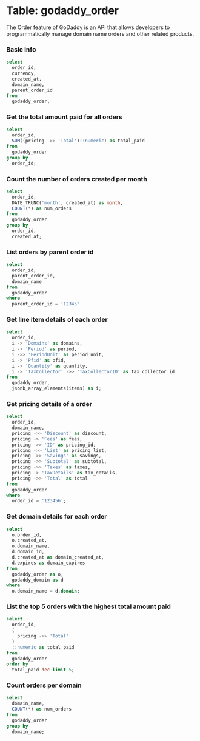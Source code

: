 # Table: godaddy_order

The Order feature of GoDaddy is an API that allows developers to programmatically manage domain name orders and other related products.

### Basic info

```sql
select
  order_id,
  currency,
  created_at,
  domain_name,
  parent_order_id
from
  godaddy_order;
```

### Get the total amount paid for all orders

```sql
select
  order_id,
  SUM((pricing ->> 'Total')::numeric) as total_paid
from
  godaddy_order
group by
  order_id;
```

### Count the number of orders created per month

```sql
select
  order_id,
  DATE_TRUNC('month', created_at) as month,
  COUNT(*) as num_orders
from
  godaddy_order
group by
  order_id,
  created_at;
```

### List orders by parent order id

```sql
select
  order_id,
  parent_order_id,
  domain_name
from
  godaddy_order
where
  parent_order_id = '12345'
```

### Get line item details of each order

```sql
select
  order_id,
  i -> 'Domains' as domains,
  i -> 'Period' as period,
  i ->> 'PeriodUnit' as period_unit,
  i -> 'Pfid' as pfid,
  i -> 'Quantity' as quantity,
  i -> 'TaxCollector' ->> 'TaxCollectorID' as tax_collector_id
from
  godaddy_order,
  jsonb_array_elements(items) as i;
```

### Get pricing details of a order

```sql
select
  order_id,
  domain_name,
  pricing ->> 'Discount' as discount,
  pricing -> 'Fees' as fees,
  pricing ->> 'ID' as pricing_id,
  pricing ->> 'List' as pricing_list,
  pricing ->> 'Savings' as savings,
  pricing ->> 'Subtotal' as subtotal,
  pricing ->> 'Taxes' as taxes,
  pricing -> 'TaxDetails' as tax_details,
  pricing ->> 'Total' as total
from
  godaddy_order
where
  order_id = '123456';
```

### Get domain details for each order

```sql
select
  o.order_id,
  o.created_at,
  o.domain_name,
  d.domain_id,
  d.created_at as domain_created_at,
  d.expires as domain_expires
from
  godaddy_order as o,
  godaddy_domain as d
where
  o.domain_name = d.domain;
```

### List the top 5 orders with the highest total amount paid

```sql
select
  order_id,
  (
    pricing ->> 'Total'
  )
  ::numeric as total_paid
from
  godaddy_order
order by
  total_paid dec limit 5;
```

### Count orders per domain

```sql
select
  domain_name,
  COUNT(*) as num_orders
from
  godaddy_order
group by
  domain_name;
```
